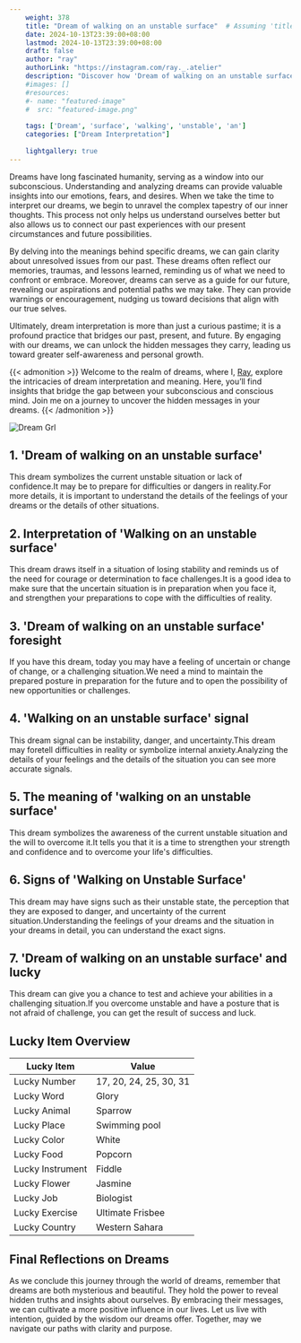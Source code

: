 ```yaml
---
    weight: 378
    title: "Dream of walking on an unstable surface"  # Assuming 'title' column exists
    date: 2024-10-13T23:39:00+08:00
    lastmod: 2024-10-13T23:39:00+08:00
    draft: false
    author: "ray"
    authorLink: "https://instagram.com/ray._.atelier"
    description: "Discover how 'Dream of walking on an unstable surface' can interpret your future and uncover its significant meanings in your life."
    #images: []
    #resources:
    #- name: "featured-image"
    #  src: "featured-image.png"
    
    tags: ['Dream', 'surface', 'walking', 'unstable', 'an']
    categories: ["Dream Interpretation"]
    
    lightgallery: true
---
```

    
Dreams have long fascinated humanity, serving as a window into our subconscious. Understanding and analyzing dreams can provide valuable insights into our emotions, fears, and desires. When we take the time to interpret our dreams, we begin to unravel the complex tapestry of our inner thoughts. This process not only helps us understand ourselves better but also allows us to connect our past experiences with our present circumstances and future possibilities.

By delving into the meanings behind specific dreams, we can gain clarity about unresolved issues from our past. These dreams often reflect our memories, traumas, and lessons learned, reminding us of what we need to confront or embrace. Moreover, dreams can serve as a guide for our future, revealing our aspirations and potential paths we may take. They can provide warnings or encouragement, nudging us toward decisions that align with our true selves.

Ultimately, dream interpretation is more than just a curious pastime; it is a profound practice that bridges our past, present, and future. By engaging with our dreams, we can unlock the hidden messages they carry, leading us toward greater self-awareness and personal growth.

{{< admonition >}}
Welcome to the realm of dreams, where I, [Ray](https://instagram.com/ray._.atelier), explore the intricacies of dream interpretation and meaning. Here, you’ll find insights that bridge the gap between your subconscious and conscious mind. Join me on a journey to uncover the hidden messages in your dreams.
{{< /admonition >}}

![Dream Grl](https://cdn.pixabay.com/photo/2017/11/02/03/35/gothic-2910057_1280.jpg "Dream Grl")

## 1. 'Dream of walking on an unstable surface'
This dream symbolizes the current unstable situation or lack of confidence.It may be to prepare for difficulties or dangers in reality.For more details, it is important to understand the details of the feelings of your dreams or the details of other situations.

## 2. Interpretation of 'Walking on an unstable surface'
This dream draws itself in a situation of losing stability and reminds us of the need for courage or determination to face challenges.It is a good idea to make sure that the uncertain situation is in preparation when you face it, and strengthen your preparations to cope with the difficulties of reality.

## 3. 'Dream of walking on an unstable surface' foresight
If you have this dream, today you may have a feeling of uncertain or change of change, or a challenging situation.We need a mind to maintain the prepared posture in preparation for the future and to open the possibility of new opportunities or challenges.

## 4. 'Walking on an unstable surface' signal
This dream signal can be instability, danger, and uncertainty.This dream may foretell difficulties in reality or symbolize internal anxiety.Analyzing the details of your feelings and the details of the situation you can see more accurate signals.

## 5. The meaning of 'walking on an unstable surface'
This dream symbolizes the awareness of the current unstable situation and the will to overcome it.It tells you that it is a time to strengthen your strength and confidence and to overcome your life's difficulties.

## 6. Signs of 'Walking on Unstable Surface'
This dream may have signs such as their unstable state, the perception that they are exposed to danger, and uncertainty of the current situation.Understanding the feelings of your dreams and the situation in your dreams in detail, you can understand the exact signs.

## 7. 'Dream of walking on an unstable surface' and lucky
This dream can give you a chance to test and achieve your abilities in a challenging situation.If you overcome unstable and have a posture that is not afraid of challenge, you can get the result of success and luck.

## Lucky Item Overview
| Lucky Item          | Value              |
|---------------|--------------------|
| Lucky Number        | 17, 20, 24, 25, 30, 31  |
| Lucky Word          | Glory |
| Lucky Animal        | Sparrow |
| Lucky Place         | Swimming pool     |
| Lucky Color         | White     |
| Lucky Food          | Popcorn      |
| Lucky Instrument    | Fiddle |
| Lucky Flower        | Jasmine    |
| Lucky Job           | Biologist       |
| Lucky Exercise      | Ultimate Frisbee  |
| Lucky Country       | Western Sahara    |


##  Final Reflections on Dreams

As we conclude this journey through the world of dreams, remember that dreams are both mysterious and beautiful. They hold the power to reveal hidden truths and insights about ourselves. By embracing their messages, we can cultivate a more positive influence in our lives. Let us live with intention, guided by the wisdom our dreams offer. Together, may we navigate our paths with clarity and purpose.
